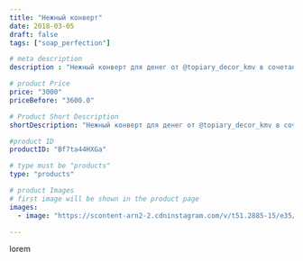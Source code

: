 ```yaml
---
title: "Нежный конверт"
date: 2018-03-05
draft: false
tags: ["soap_perfection"]

# meta description
description : "Нежный конверт для денег от @topiary_decor_kmv в сочетании с набором из мыла ручной работы! Отличный подарок к любому празднику🎈🎈🎈🎁🎈🎈🎈"

# product Price
price: "3000"
priceBefore: "3600.0"

# Product Short Description
shortDescription: "Нежный конверт для денег от @topiary_decor_kmv в сочетании с набором из мыла ручной работы! Отличный подарок к любому празднику🎈🎈🎈🎁🎈🎈🎈"

#product ID
productID: "Bf7ta44HXGa"

# type must be "products"
type: "products"

# product Images
# first image will be shown in the product page
images:
  - image: "https://scontent-arn2-2.cdninstagram.com/v/t51.2885-15/e35/28434386_416214908801636_4343173424814751744_n.jpg?se=7&tp=1&_nc_ht=scontent-arn2-2.cdninstagram.com&_nc_cat=108&_nc_ohc=xVNqK1Zm2EsAX_oJwx2&ccb=7-4&oh=9ea74d16d8c7e9096b28272706535541&oe=6082F033&ig_cache_key=MTcyODE3NDY0MTg5NzEwNzg2Ng%3D%3D.2-ccb7-4"

---
```

lorem
